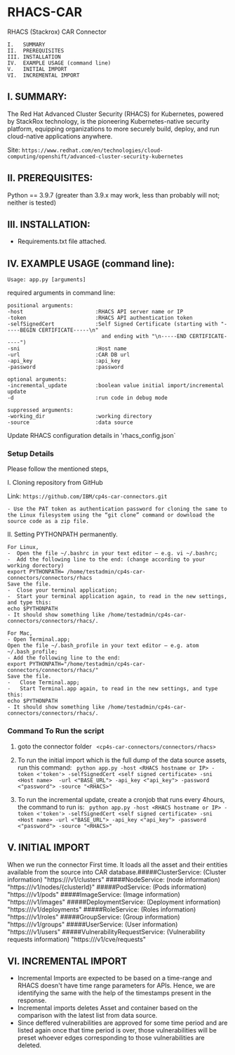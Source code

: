 # RHACS-CAR

RHACS (Stackrox) CAR Connector
```
I.   SUMMARY
II.  PREREQUISITES
III. INSTALLATION
IV.  EXAMPLE USAGE (command line)
V.   INITIAL IMPORT
VI.  INCREMENTAL IMPORT
```
I. SUMMARY:
-----------------------------------------------------------------
The Red Hat Advanced Cluster Security (RHACS) for Kubernetes, powered by StackRox technology, is the pioneering Kubernetes-native security platform, equipping organizations to more securely build, deploy, and run cloud-native applications anywhere.

Site:   ```https://www.redhat.com/en/technologies/cloud-computing/openshift/advanced-cluster-security-kubernetes```

II. PREREQUISITES:
-----------------------------------------------------------------
Python == 3.9.7 (greater than 3.9.x may work, less than probably will not; neither is tested)

III. INSTALLATION:
-----------------------------------------------------------------
- Requirements.txt file attached.


IV. EXAMPLE USAGE (command line):
-----------------------------------------------------------------

```Usage: app.py [arguments]```

required arguments in command line:

```
positional arguments:
-host                       :RHACS API server name or IP
-token                      :RHACS API authentication token
-selfSignedCert             :Self Signed Certificate (starting with "-----BEGIN CERTIFICATE-----\n"
                              and ending with "\n-----END CERTIFICATE-----")
-sni                        :Host name
-url                        :CAR DB url
-api_key                    :api_key
-password                   :password

optional arguments:
-incremental_update         :boolean value initial import/incremental update
-d                          :run code in debug mode

suppressed arguments:
-working_dir                :working directory
-source                     :data source
```
Update RHACS configuration details in 'rhacs_config.json`
### Setup Details
Please follow the mentioned steps,

I.	Cloning repository from GitHub

Link: `````https://github.com/IBM/cp4s-car-connectors.git`````

    - Use the PAT token as authentication password for cloning the same to the Linux filesystem using the “git clone” command or download the source code as a zip file.

II.	Setting PYTHONPATH permanently.

    For Linux,
    -  Open the file ~/.bashrc in your text editor – e.g. vi ~/.bashrc;
    -  Add the following line to the end: (change according to your working dorectory)
    export PYTHONPATH= /home/testadmin/cp4s-car-connectors/connectors/rhacs
    Save the file.
    -  Close your terminal application;
    -  Start your terminal application again, to read in the new settings, and type this:
    echo $PYTHONPATH
    - It should show something like /home/testadmin/cp4s-car-connectors/connectors/rhacs/.
    
    For Mac,
    - Open Terminal.app;
    Open the file ~/.bash_profile in your text editor – e.g. atom ~/.bash_profile;
    - Add the following line to the end:
    export PYTHONPATH="/home/testadmin/cp4s-car-connectors/connectors/rhacs/"
    Save the file.
    -	Close Terminal.app;
    -	Start Terminal.app again, to read in the new settings, and type this:
    echo $PYTHONPATH
    - It should show something like /home/testadmin/cp4s-car-connectors/connectors/rhacs/.


### Command To Run the script

1. goto the connector folder ` <cp4s-car-connectors/connectors/rhacs>`

2. To run the initial import which is the full dump of the data source assets, run this command:
   ` python app.py -host <RHACS hostname or IP> -token <'token'> -selfSignedCert <self signed certificate> -sni <Host name>  -url <"BASE_URL"> -api_key <"api_key"> -password <"password"> -source "<RHACS>"`

3. To run the incremental update, create a cronjob that runs every 4hours, the command to run is:
   ` python app.py -host <RHACS hostname or IP> -token <'token'> -selfSignedCert <self signed certificate> -sni <Host name> -url <"BASE_URL"> -api_key <"api_key"> -password <"password"> -source "<RHACS>"`

V. INITIAL IMPORT
-----------------------------------------------------------------
When we run the connector First time. It loads all the asset and their entities available from the source into CAR database.​
#####ClusterService: (Cluster information)
    "https://<server>/v1/clusters"
#####NodeService: (node information)
    "https://<server>/v1/nodes/{clusterId}"
#####PodService: (Pods information)
    "https://<server>/v1/pods"
#####ImageService: (Image information)
    "https://<server>/v1/images"
#####DeploymentService: (Deployment information)
    "https://<server>/v1/deployments"
#####RoleService: (Roles information)
    "https://<server>/v1/roles"
#####GroupService: (Group information)
    "https://<server>/v1/groups"
#####UserService: (User information)
    "https://<server>/v1/users"
#####VulnerabilityRequestService: (Vulnerability requests information)
    "https://<server>/v1/cve/requests"

VI. INCREMENTAL IMPORT
-----------------------------------------------------------------
- Incremental Imports are expected to be based on a time-range and RHACS doesn't have time range parameters for APIs. Hence, we are identifying the same with the help of the timestamps present in the response.
- Incremental imports deletes Asset and container based on the comparison with the latest list from data source.
- Since deffered vulnerabilities are approved for some time period and are listed again once that time period is over, those vulnerabilities will be preset whoever edges corresponding to those vulnerabilities are deleted.


